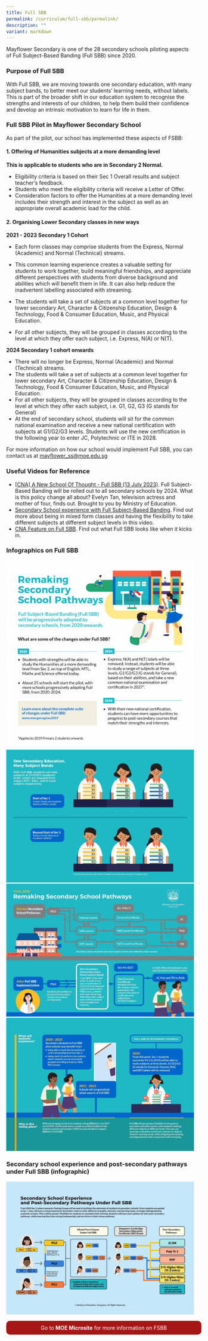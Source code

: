 ```yaml
---
title: Full SBB
permalink: /curriculum/full-sbb/permalink/
description: ""
variant: markdown
---
```

Mayflower Secondary is one of the 28 secondary schools piloting aspects of Full Subject-Based Banding (Full SBB) since 2020.

### Purpose of Full SBB

With Full SBB, we are moving towards one secondary education, with many subject bands, to better meet our students’ learning needs, without labels. This is part of the broader shift in our education system to recognise the strengths and interests of our children, to help them build their confidence and develop an intrinsic motivation to learn for life in them.

### Full SBB Pilot in Mayflower Secondary School


As part of the pilot, our school has implemented these aspects of FSBB:
  

#### 1\. Offering of Humanities subjects at a more demanding level

**This is applicable to students who are in Secondary 2 Normal.**

*   Eligibility criteria is based on their Sec 1 Overall results and subject teacher’s feedback.
*   Students who meet the eligibility criteria will receive a Letter of Offer.
*   Consideration factors to offer the Humanities at a more demanding level includes their strength and interest in the subject as well as an appropriate overall academic load for the child.

  

#### 2\. Organising Lower Secondary classes in new ways

**2021 - 2023 Secondary 1 Cohort**
*   Each form classes may comprise students from the Express, Normal (Academic) and Normal (Technical) streams.
*   This common learning experience creates a valuable setting for students to work together, build meaningful friendships, and appreciate different perspectives with students from diverse background and abilities which will benefit them in life. It can also help reduce the inadvertent labelling associated with streaming.
*   The students will take a set of subjects at a common level together for lower secondary Art, Character &amp; Citizenship Education, Design &amp; Technology, Food &amp; Consumer Education, Music, and Physical Education.

* For all other subjects, they will be grouped in classes according to the level at which they offer each subject, i.e. Express, N(A) or N(T).
 
**2024 Secondary 1 cohort onwards**
* There will no longer be Express, Normal (Academic) and Normal (Technical) streams.
* The students will take a set of subjects at a common level together for lower secondary Art, Character &amp; Citizenship Education, Design &amp; Technology, Food &amp; Consumer Education, Music, and Physical Education.
* For all other subjects, they will be grouped in classes according to the level at which they offer each subject, i.e. G1, G2, G3 (G stands for General)
* At the end of secondary school, students will sit for the common national examination and receive a new national certification with subjects at G1/G2/G3 levels. Students will use the new certification in the following year to enter JC, Polytechnic or ITE in 2028.

  
For more information on how our school would implement Full SBB, you can contact us at&nbsp;[mayflower\_ss@moe.edu.sg](mailto:mayflower_ss@moe.edu.sg)  
  

### Useful Videos for Reference


* [ [CNA] A New School Of Thought - Full SBB (13 July 2023)](https://youtu.be/5gnLHBL5KlM). Full Subject-Based Banding will be rolled out to all secondary schools by 2024. What is this policy change all about? Evelyn Tan, television actress and mother of four, finds out. Brought to you by Ministry of Education.
* [Secondary School experience with Full Subject-Based Banding](https://www.youtube.com/watch?v=FGjXlsTBRN0).  Find out more about being in mixed form classes and having the flexibility to take different subjects at different subject levels in this video.
* [CNA Feature on Full SBB](https://go.gov.sg/cna-fsbb). Find out what Full SBB looks like when it kicks in.


### Infographics on Full SBB


![](/images/sbb1.png)
![](/images/sbb2.jpg)
![](/images/sbb3.jpg)
![](/images/sbb4.jpg)

### Secondary school experience and post-secondary pathways under Full SBB (infographic)

![Sec Sch Exp &amp; post sec pathway](/images/sec%20sch%20exp%20and%20post%20sec%20pathway.jpeg)


<a href="https://www.moe.gov.sg/microsites/psle-fsbb/full-subject-based-banding/main.html" style="display: inline-block; width: 100%; background-color: #a71616; color: #fff; text-align: center; padding: 10px; text-decoration: none; border-radius:10px;">Go to <b>MOE Microsite</b> for more information on FSBB</a>